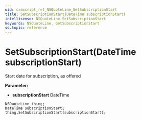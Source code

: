 ```yaml
---
uid: crmscript_ref_NSQuoteLine_SetSubscriptionStart
title: SetSubscriptionStart(DateTime subscriptionStart)
intellisense: NSQuoteLine.SetSubscriptionStart
keywords: NSQuoteLine, GetSubscriptionStart
so.topic: reference
---
```


# SetSubscriptionStart(DateTime subscriptionStart)

Start date for subscription, as offered

**Parameter:** 
* **subscriptionStart** DateTime

```crmscript
NSQuoteLine thing;
DateTime subscriptionStart;
thing.SetSubscriptionStart(subscriptionStart);
```

